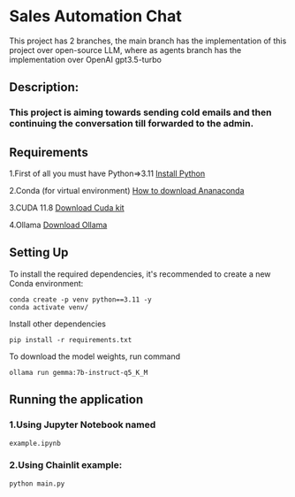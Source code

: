 # Sales Automation Chat

This project has 2 branches, the main branch has the implementation of this project over open-source LLM, where as
agents branch has the implementation over OpenAI gpt3.5-turbo

## Description:

### This project is aiming towards sending cold emails and then continuing the conversation till forwarded to the admin.

## Requirements

1.First of all you must have Python=>3.11 [Install Python](https://www.python.org/downloads/)

2.Conda (for virtual environment) [How to download Ananaconda](https://www.anaconda.com/download)

3.CUDA 11.8 [Download Cuda kit](https://developer.nvidia.com/cuda-11-8-0-download-archive)

4.Ollama [Download Ollama](https://github.com/ollama/ollama)

## Setting Up

To install the required dependencies, it's recommended to create a new Conda environment:

```
conda create -p venv python==3.11 -y
conda activate venv/
```

Install other dependencies

```
pip install -r requirements.txt
```

To download the model weights, run command

```commandline
ollama run gemma:7b-instruct-q5_K_M 
```

## Running the application

### 1.Using Jupyter Notebook named

```commandline
example.ipynb
```

### 2.Using Chainlit example:

```commandline
python main.py
```



